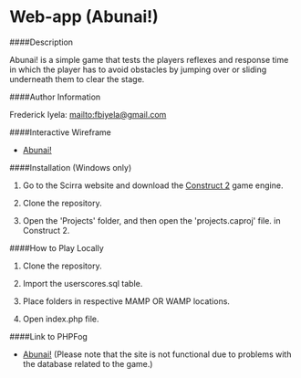 Web-app (Abunai!)
=======

####Description

Abunai! is a simple game that tests the players reflexes and response time in which the player has to avoid obstacles by jumping over or sliding
underneath them to clear the stage.

####Author Information

Frederick Iyela: <mailto:fbiyela@gmail.com>

####Interactive Wireframe

- [Abunai!](http://invis.io/2G43CHQX)

####Installation (Windows only)

1. Go to the Scirra website and download the [Construct 2](http://http://www.scirra.com/construct2) game engine.

2. Clone the repository.

3. Open the 'Projects' folder, and then open the 'projects.caproj' file. in Construct 2.

####How to Play Locally

1. Clone the repository.

2. Import the userscores.sql table.

3. Place folders in respective MAMP OR WAMP locations.

4. Open index.php file.

####Link to PHPFog

- [Abunai!](http://abunai-webapp.phpfogapp.com/)
(Please note that the site is not functional due to problems with the database related to the game.)